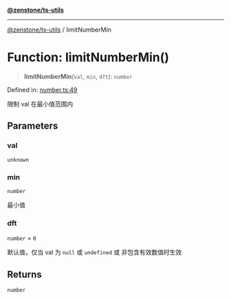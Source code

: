 [**@zenstone/ts-utils**](../README.md)

***

[@zenstone/ts-utils](../globals.md) / limitNumberMin

# Function: limitNumberMin()

> **limitNumberMin**(`val`, `min`, `dft`): `number`

Defined in: [number.ts:49](https://github.com/janpoem/ts-utils/blob/4facee14310dda7258a7321b86b7470b497dc0e0/src/number.ts#L49)

限制 val 在最小值范围内

## Parameters

### val

`unknown`

### min

`number`

最小值

### dft

`number` = `0`

默认值，仅当 val 为 `null` 或 `undefined` 或 非包含有效数值时生效

## Returns

`number`
